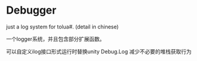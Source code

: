 # Debugger

just a log system for tolua#. (detail in chinese)

一个logger系统，并且包含部分扩展函数。

可以自定义ilog接口形式运行时替换unity Debug.Log 减少不必要的堆栈获取行为
